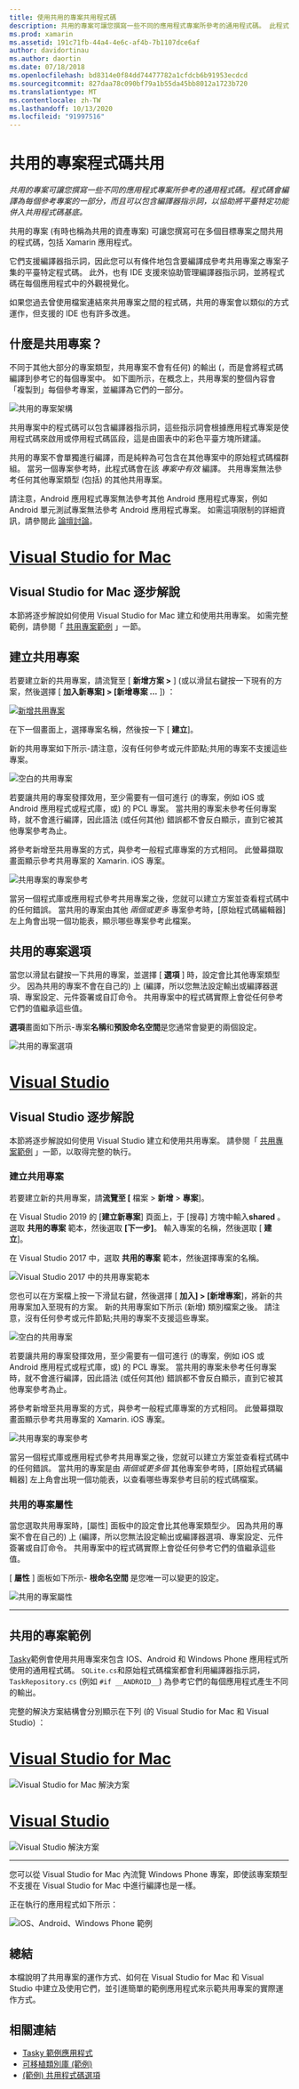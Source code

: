 ```yaml
---
title: 使用共用的專案共用程式碼
description: 共用的專案可讓您撰寫一些不同的應用程式專案所參考的通用程式碼。 此程式碼會編譯成每個參考專案的一部分，並且可以包含編譯器指示詞，以協助將平台專用功能併入到共用程式碼基底中。
ms.prod: xamarin
ms.assetid: 191c71fb-44a4-4e6c-af4b-7b1107dce6af
author: davidortinau
ms.author: daortin
ms.date: 07/18/2018
ms.openlocfilehash: bd8314e0f84dd74477782a1cfdcb6b91953ecdcd
ms.sourcegitcommit: 827daa78c090bf79a1b55da45bb8012a1723b720
ms.translationtype: MT
ms.contentlocale: zh-TW
ms.lasthandoff: 10/13/2020
ms.locfileid: "91997516"
---
```

# <a name="shared-projects-code-sharing"></a>共用的專案程式碼共用

_共用的專案可讓您撰寫一些不同的應用程式專案所參考的通用程式碼。程式碼會編譯為每個參考專案的一部分，而且可以包含編譯器指示詞，以協助將平臺特定功能併入共用程式碼基底。_

共用的專案 (有時也稱為共用的資產專案) 可讓您撰寫可在多個目標專案之間共用的程式碼，包括 Xamarin 應用程式。

它們支援編譯器指示詞，因此您可以有條件地包含要編譯成參考共用專案之專案子集的平臺特定程式碼。 此外，也有 IDE 支援來協助管理編譯器指示詞，並將程式碼在每個應用程式中的外觀視覺化。

如果您過去曾使用檔案連結來共用專案之間的程式碼，共用的專案會以類似的方式運作，但支援的 IDE 也有許多改進。

## <a name="what-is-a-shared-project"></a>什麼是共用專案？

不同于其他大部分的專案類型，共用專案不會有任何) 的輸出 (，而是會將程式碼編譯到參考它的每個專案中。 如下圖所示，在概念上，共用專案的整個內容會「複製到」每個參考專案，並編譯為它們的一部分。

![共用的專案架構](shared-projects-images/sharedassetproject.png)

共用專案中的程式碼可以包含編譯器指示詞，這些指示詞會根據應用程式專案是使用程式碼來啟用或停用程式碼區段，這是由圖表中的彩色平臺方塊所建議。

共用的專案不會單獨進行編譯，而是純粹為可包含在其他專案中的原始程式碼檔群組。 當另一個專案參考時，此程式碼會在該 *專案中有效* 編譯。 共用專案無法參考任何其他專案類型 (包括) 的其他共用專案。

請注意，Android 應用程式專案無法參考其他 Android 應用程式專案，例如 Android 單元測試專案無法參考 Android 應用程式專案。 如需這項限制的詳細資訊，請參閱此 [論壇討論](https://forums.xamarin.com/discussion/comment/98092/)。

# <a name="visual-studio-for-mac"></a>[Visual Studio for Mac](#tab/macos)

## <a name="visual-studio-for-mac-walkthrough"></a>Visual Studio for Mac 逐步解說

本節將逐步解說如何使用 Visual Studio for Mac 建立和使用共用專案。 如需完整範例，請參閱「 [共用專案範例](#Shared_Project_Example) 」一節。

## <a name="creating-a-shared-project"></a>建立共用專案

若要建立新的共用專案，請流覽至 [ **新增方案 >** ] (或以滑鼠右鍵按一下現有的方案，然後選擇 [ **加入新專案] > [新增專案 ...** ]) ：

[![新增共用專案](shared-projects-images/xs-newsolution-sml.png "新增方案")](shared-projects-images/xs-newsolution.png#lightbox)

在下一個畫面上，選擇專案名稱，然後按一下 [ **建立**]。

新的共用專案如下所示-請注意，沒有任何參考或元件節點;共用的專案不支援這些專案。

![空白的共用專案](shared-projects-images/xs-empty.png "空白的共用專案")

若要讓共用的專案發揮效用，至少需要有一個可進行 (的專案，例如 iOS 或 Android 應用程式或程式庫，或) 的 PCL 專案。 當共用的專案未參考任何專案時，就不會進行編譯，因此語法 (或任何其他) 錯誤都不會反白顯示，直到它被其他專案參考為止。

將參考新增至共用專案的方式，與參考一般程式庫專案的方式相同。 此螢幕擷取畫面顯示參考共用專案的 Xamarin. iOS 專案。

![共用專案的專案參考](shared-projects-images/xs-reference.png)

當另一個程式庫或應用程式參考共用專案之後，您就可以建立方案並查看程式碼中的任何錯誤。 當共用的專案由其他 _兩個或更多_ 專案參考時，[原始程式碼編輯器] 左上角會出現一個功能表，顯示哪些專案參考此檔案。

## <a name="shared-project-options"></a>共用的專案選項

當您以滑鼠右鍵按一下共用的專案，並選擇 [ **選項** ] 時，設定會比其他專案類型少。 因為共用的專案不會在自己的) 上 (編譯，所以您無法設定輸出或編譯器選項、專案設定、元件簽署或自訂命令。 共用專案中的程式碼實際上會從任何參考它們的值繼承這些值。

**選項**畫面如下所示-專案**名稱**和**預設命名空間**是您通常會變更的兩個設定。

![共用的專案選項](shared-projects-images/xs-sharedprojectoptions.png)

# <a name="visual-studio"></a>[Visual Studio](#tab/windows)

## <a name="visual-studio-walkthrough"></a>Visual Studio 逐步解說

本節將逐步解說如何使用 Visual Studio 建立和使用共用專案。 請參閱「 [共用專案範例](#Shared_Project_Example) 」一節，以取得完整的執行。

### <a name="creating-a-shared-project"></a>建立共用專案

若要建立新的共用專案，請**流覽至 [** 檔案  >  **新增**  >  **專案**]。

在 Visual Studio 2019 的 [**建立新專案**] 頁面上，于 [搜尋] 方塊中輸入**shared** 。 選取 **共用的專案** 範本，然後選取 **[下一步]**。 輸入專案的名稱，然後選取 [ **建立**]。

在 Visual Studio 2017 中，選取 **共用的專案** 範本，然後選擇專案的名稱。

![Visual Studio 2017 中的共用專案範本](shared-projects-images/vs-newsolution.png)

您也可以在方案檔上按一下滑鼠右鍵，然後選擇 [ **加入] > [新增專案**]，將新的共用專案加入至現有的方案。 新的共用專案如下所示 (新增) 類別檔案之後。 請注意，沒有任何參考或元件節點;共用的專案不支援這些專案。

![空白的共用專案](shared-projects-images/vs-empty.png)

若要讓共用的專案發揮效用，至少需要有一個可進行 (的專案，例如 iOS 或 Android 應用程式或程式庫，或) 的 PCL 專案。 當共用的專案未參考任何專案時，就不會進行編譯，因此語法 (或任何其他) 錯誤都不會反白顯示，直到它被其他專案參考為止。

將參考新增至共用專案的方式，與參考一般程式庫專案的方式相同。 此螢幕擷取畫面顯示參考共用專案的 Xamarin. iOS 專案。

![共用專案的專案參考](shared-projects-images/vs-reference.png)

當另一個程式庫或應用程式參考共用專案之後，您就可以建立方案並查看程式碼中的任何錯誤。 當共用的專案是由 _兩個或更多個_ 其他專案參考時，[原始程式碼編輯器] 左上角會出現一個功能表，以查看哪些專案參考目前的程式碼檔案。

### <a name="shared-project-properties"></a>共用的專案屬性

當您選取共用專案時，[屬性] 面板中的設定會比其他專案類型少。 因為共用的專案不會在自己的) 上 (編譯，所以您無法設定輸出或編譯器選項、專案設定、元件簽署或自訂命令。 共用專案中的程式碼實際上會從任何參考它們的值繼承這些值。

[ **屬性** ] 面板如下所示- **根命名空間** 是您唯一可以變更的設定。

![共用的專案屬性](shared-projects-images/vs-sharedprojectproperties.png)

-----

<a name="Shared_Project_Example"></a>

## <a name="shared-project-example"></a>共用的專案範例

[Tasky](https://github.com/xamarin/mobile-samples/tree/master/Tasky)範例會使用共用專案來包含 IOS、Android 和 Windows Phone 應用程式所使用的通用程式碼。 `SQLite.cs`和原始程式碼檔案都會利用編譯器指示詞， `TaskRepository.cs` (例如 `#if __ANDROID__`) 為參考它們的每個應用程式產生不同的輸出。

完整的解決方案結構會分別顯示在下列 (的 Visual Studio for Mac 和 Visual Studio) ：

# <a name="visual-studio-for-mac"></a>[Visual Studio for Mac](#tab/macos)

![Visual Studio for Mac 解決方案](shared-projects-images/xs-examplesolution.png)

# <a name="visual-studio"></a>[Visual Studio](#tab/windows)

![Visual Studio 解決方案](shared-projects-images/vs-examplesolution.png)

-----

您可以從 Visual Studio for Mac 內流覽 Windows Phone 專案，即使該專案類型不支援在 Visual Studio for Mac 中進行編譯也是一樣。

正在執行的應用程式如下所示：

![iOS、Android、Windows Phone 範例](shared-projects-images/example.png)

## <a name="summary"></a>總結

本檔說明了共用專案的運作方式、如何在 Visual Studio for Mac 和 Visual Studio 中建立及使用它們，並引進簡單的範例應用程式來示範共用專案的實際運作方式。

## <a name="related-links"></a>相關連結

- [Tasky 範例應用程式](https://github.com/xamarin/mobile-samples/tree/master/Tasky)
- [可移植類別庫 (範例) ](~/cross-platform/app-fundamentals/pcl.md)
- [ (範例) 共用程式碼選項 ](~/cross-platform/app-fundamentals/code-sharing.md)
